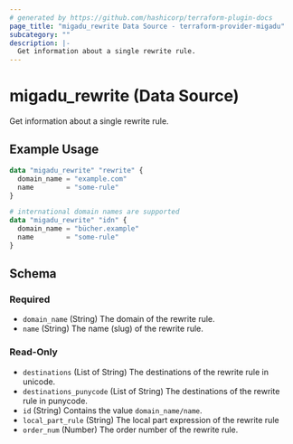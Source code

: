```yaml
---
# generated by https://github.com/hashicorp/terraform-plugin-docs
page_title: "migadu_rewrite Data Source - terraform-provider-migadu"
subcategory: ""
description: |-
  Get information about a single rewrite rule.
---
```


# migadu_rewrite (Data Source)

Get information about a single rewrite rule.

## Example Usage

```terraform
data "migadu_rewrite" "rewrite" {
  domain_name = "example.com"
  name        = "some-rule"
}

# international domain names are supported
data "migadu_rewrite" "idn" {
  domain_name = "bücher.example"
  name        = "some-rule"
}
```

<!-- schema generated by tfplugindocs -->
## Schema

### Required

- `domain_name` (String) The domain of the rewrite rule.
- `name` (String) The name (slug) of the rewrite rule.

### Read-Only

- `destinations` (List of String) The destinations of the rewrite rule in unicode.
- `destinations_punycode` (List of String) The destinations of the rewrite rule in punycode.
- `id` (String) Contains the value `domain_name/name`.
- `local_part_rule` (String) The local part expression of the rewrite rule
- `order_num` (Number) The order number of the rewrite rule.
